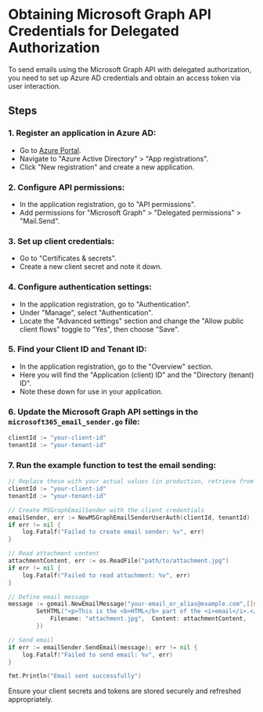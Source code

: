 # Obtaining Microsoft Graph API Credentials for Delegated Authorization

To send emails using the Microsoft Graph API with delegated authorization, you need to set up Azure AD credentials and obtain an access token via user interaction.

## Steps

### 1. Register an application in Azure AD:
- Go to [Azure Portal](https://portal.azure.com/).
- Navigate to "Azure Active Directory" > "App registrations".
- Click "New registration" and create a new application.

### 2. Configure API permissions:
- In the application registration, go to "API permissions".
- Add permissions for "Microsoft Graph" > "Delegated permissions" > "Mail.Send".

### 3. Set up client credentials:
- Go to "Certificates & secrets".
- Create a new client secret and note it down.

### 4. Configure authentication settings:
- In the application registration, go to "Authentication".
- Under "Manage", select "Authentication".
- Locate the "Advanced settings" section and change the "Allow public client flows" toggle to "Yes", then choose "Save".

### 5. Find your Client ID and Tenant ID:
- In the application registration, go to the "Overview" section.
- Here you will find the "Application (client) ID" and the "Directory (tenant) ID".
- Note these down for use in your application.

### 6. Update the Microsoft Graph API settings in the `microsoft365_email_sender.go` file:
```go
clientId := "your-client-id"
tenantId := "your-tenant-id"
```
### 7. Run the example function to test the email sending:
```go
// Replace these with your actual values (in production, retrieve from a secure file or secret manager)
clientId := "your-client-id"
tenantId := "your-tenant-id"

// Create MSGraphEmailSender with the client credentials
emailSender, err := NewMSGraphEmailSenderUserAuth(clientId, tenantId)
if err != nil {
    log.Fatalf("Failed to create email sender: %v", err)
}

// Read attachment content
attachmentContent, err := os.ReadFile("path/to/attachment.jpg")
if err != nil {
    log.Fatalf("Failed to read attachment: %v", err)
}

// Define email message
message := gomail.NewEmailMessage("your-email_or_alias@example.com",[]string{"recipient@example.com"}, "Test Email with attachment", "This is the plain text part of the email.").
		SetHTML("<p>This is the <b>HTML</b> part of the <i>email</i>.</p>").AddAttachments(gomail.Attachment{
			Filename: "attachment.jpg",  Content: attachmentContent,
		})

// Send email
if err := emailSender.SendEmail(message); err != nil {
    log.Fatalf("Failed to send email: %v", err)
}

fmt.Println("Email sent successfully")    
```
Ensure your client secrets and tokens are stored securely and refreshed appropriately.
